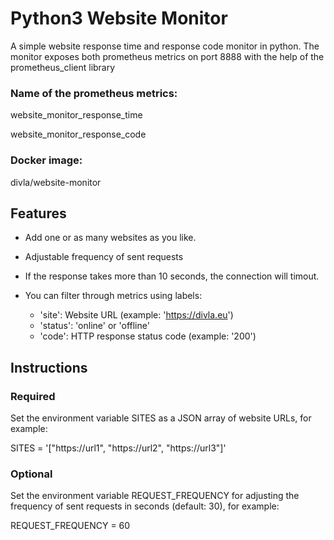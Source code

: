 # Python3 Website Monitor

A simple website response time and response code monitor in python.
The monitor exposes both prometheus metrics on port 8888 with the help of the prometheus_client library

### Name of the prometheus metrics:

website_monitor_response_time

website_monitor_response_code


### Docker image: 

divla/website-monitor



## Features

- Add one or as many websites as you like.

- Adjustable frequency of sent requests

- If the response takes more than 10 seconds, the connection will timout.

- You can filter through metrics using labels:
    - 'site': Website URL (example: 'https://divla.eu')
    - 'status': 'online' or 'offline'
    - 'code': HTTP response status code (example: '200')



## Instructions


### Required

Set the environment variable SITES as a JSON array of website URLs, for example:

SITES = '["https://url1", "https://url2", "https://url3"]'


### Optional

Set the environment variable REQUEST_FREQUENCY for adjusting the frequency of sent requests in seconds (default: 30), for example:

REQUEST_FREQUENCY = 60
